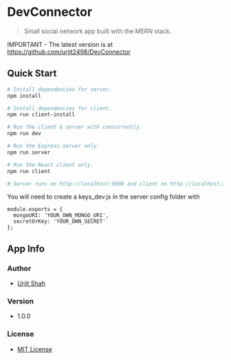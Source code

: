 # DevConnector

> Small social network app built with the MERN stack.

IMPORTANT - The latest version is at https://github.com/urjit2498/DevConnector

## Quick Start

```bash
# Install dependencies for server.
npm install

# Install dependencies for client.
npm run client-install

# Run the client & server with concurrently.
npm run dev

# Run the Express server only.
npm run server

# Run the React client only.
npm run client

# Server runs on http://localhost:5000 and client on http://localhost:3000
```

You will need to create a keys_dev.js in the server config folder with

```
module.exports = {
  mongoURI: 'YOUR_OWN_MONGO_URI',
  secretOrKey: 'YOUR_OWN_SECRET'
};
```

## App Info

### Author

* [Urjit Shah](https://github.com/urjit2498)

### Version

* 1.0.0

### License

* [MIT License](https://opensource.org/licenses/MIT)
